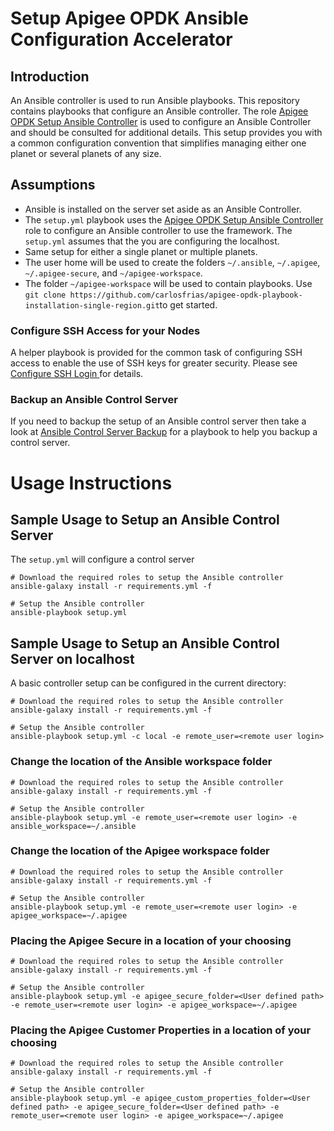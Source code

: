 # Setup Apigee OPDK Ansible Configuration Accelerator

## Introduction
An Ansible controller is used to run Ansible playbooks. This repository contains playbooks that 
configure an Ansible controller. The role [Apigee OPDK Setup Ansible Controller](https://github.com/carlosfrias/apigee-opdk-setup-ansible-controller) 
is used to configure an Ansible Controller and should be consulted for additional details. This 
setup provides you with a common configuration convention that simplifies managing either one planet 
or several planets of any size.  

## Assumptions
* Ansible is installed on the server set aside as an Ansible Controller. 
* The `setup.yml` playbook uses the [Apigee OPDK Setup Ansible Controller](https://github.com/carlosfrias/apigee-opdk-setup-ansible-controller) 
role to configure an Ansible controller to use the framework. The `setup.yml` assumes that the you are
configuring the localhost. 
* Same setup for either a single planet or multiple planets.
* The user home will be used to create the folders `~/.ansible`, `~/.apigee`, `~/.apigee-secure`, and `~/apigee-workspace`.
* The folder `~/apigee-workspace` will be used to contain playbooks. Use 
`git clone https://github.com/carlosfrias/apigee-opdk-playbook-installation-single-region.git`to get 
started.

### Configure SSH Access for your Nodes
A helper playbook is provided for the common task of configuring SSH access to enable the use of 
SSH keys for greater security. Please see 
[Configure SSH Login ](https://github.com/carlosfrias/apigee-opdk-playbook-setup-ansible/tree/master/configure-ssh-login) 
for details. 

### Backup an Ansible Control Server
If you need to backup the setup of an Ansible control server then take a look at 
[Ansible Control Server Backup](https://github.com/carlosfrias/apigee-opdk-playbook-setup-ansible/tree/master/backup-ansible-controller)
for a playbook to help you backup a control server.

# Usage Instructions

## Sample Usage to Setup an Ansible Control Server 

The `setup.yml` will configure a control server 

    # Download the required roles to setup the Ansible controller
    ansible-galaxy install -r requirements.yml -f
    
    # Setup the Ansible controller
    ansible-playbook setup.yml 

## Sample Usage to Setup an Ansible Control Server on localhost

A basic controller setup can be configured in the current directory: 

    # Download the required roles to setup the Ansible controller
    ansible-galaxy install -r requirements.yml -f
    
    # Setup the Ansible controller
    ansible-playbook setup.yml -c local -e remote_user=<remote user login>

### Change the location of the Ansible workspace folder
   
    # Download the required roles to setup the Ansible controller
    ansible-galaxy install -r requirements.yml -f
    
    # Setup the Ansible controller
    ansible-playbook setup.yml -e remote_user=<remote user login> -e ansible_workspace=~/.ansible
    
### Change the location of the Apigee workspace folder
   
    # Download the required roles to setup the Ansible controller
    ansible-galaxy install -r requirements.yml -f
    
    # Setup the Ansible controller
    ansible-playbook setup.yml -e remote_user=<remote user login> -e apigee_workspace=~/.apigee
    
### Placing the Apigee Secure in a location of your choosing
   
    # Download the required roles to setup the Ansible controller
    ansible-galaxy install -r requirements.yml -f
    
    # Setup the Ansible controller
    ansible-playbook setup.yml -e apigee_secure_folder=<User defined path> -e remote_user=<remote user login> -e apigee_workspace=~/.apigee
    
### Placing the Apigee Customer Properties in a location of your choosing
   
    # Download the required roles to setup the Ansible controller
    ansible-galaxy install -r requirements.yml -f
    
    # Setup the Ansible controller
    ansible-playbook setup.yml -e apigee_custom_properties_folder=<User defined path> -e apigee_secure_folder=<User defined path> -e remote_user=<remote user login> -e apigee_workspace=~/.apigee
    
